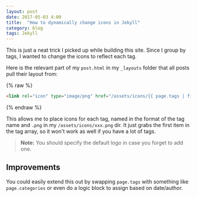 ```yaml
---
layout: post
date: 2017-05-03 4:00
title:  "How to dynamically change icons in Jekyll"
category: blog
tags: Jekyll
---
```

This is just a neat trick I picked up while building this site. Since I group by tags, I wanted to change the icons to reflect each tag. 

Here is the relevant part of my `post.html` in my `_layouts` folder that all posts pull their layout from:

{% raw  %}
```html
<link rel="icon" type="image/png" href="/assets/icons/{{ page.tags | first | downcase | strip | default: 'linux' }}.png">
```
{% endraw %}

This allows me to place icons for each tag, named in the format of the tag name and `.png` in my `/assets/icons/xxx.png` dir. It just grabs the first item in the tag array, so it won't work as well if you have a lot of tags. 

> **Note:** You should specify the default logo in case you forget to add one.

Improvements
----
You could easily extend this out by swapping `page.tags` with something like `page.categories` or even do a logic block to assign based on date/author.